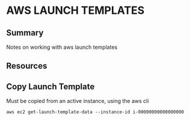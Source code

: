 # AWS LAUNCH TEMPLATES

## Summary

Notes on working with aws launch templates

## Resources

## Copy Launch Template

Must be copied from an active instance, using the aws cli

```console
aws ec2 get-launch-template-data --instance-id i-00000000000000000
```
